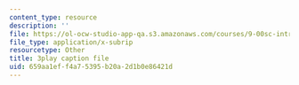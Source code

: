 ```yaml
---
content_type: resource
description: ''
file: https://ol-ocw-studio-app-qa.s3.amazonaws.com/courses/9-00sc-introduction-to-psychology-fall-2011/659aa1eff4a75395b20a2d1b0e86421d_-cK1og4ElKE.vtt
file_type: application/x-subrip
resourcetype: Other
title: 3play caption file
uid: 659aa1ef-f4a7-5395-b20a-2d1b0e86421d
---
```

